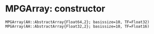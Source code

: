 # MPGArray: constructor
```@docs 
MPGArray(AH::AbstractArray{Float64,2}; basissize=10, TF=Float32)
MPGArray(AH::AbstractArray{Float32,2}; basissize=10, TF=Float16)
```
